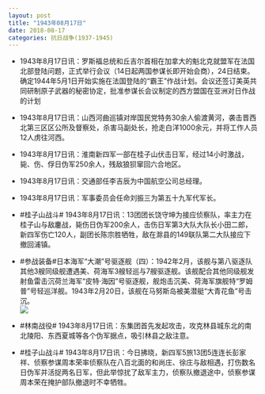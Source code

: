 ```yaml
---
layout: post
title: "1943年08月17日"
date: 2018-08-17
categories: 抗日战争(1937-1945)
---
```


<meta name="referrer" content="no-referrer" />

- 1943年8月17日讯：罗斯福总统和丘吉尔首相在加拿大的魁北克就盟军在法国北部登陆问题，正式举行会议（14日起两国参谋长即开始会商），24日结束。确定1944年5月1日开始实施在法国登陆的“霸王”作战计划。会议还签订美英共同研制原子武器的秘密协定，批准参谋长会议制定的西方盟国在亚洲对日作战的计划 

- 1943年8月17日讯：山西河曲巡镇对岸国民党特务30余人偷渡黄河，袭击晋西北第三区区公所及督察处，杀害马副处长，抢走白洋1000余元，并将工作人员12人虏往河西。 

- 1943年8月17日讯：淮南新四军一部在桂子山伏击日军，经过14小时激战，毙、伤、俘日伪军250余人，残敌狼狈窜回六合地区。 

- 1943年8月17日讯：交通部任李吉辰为中国航空公司总经理。 

- 1943年8月17日讯：军事委员会任命刘振三为第五十九军代军长。 

- #桂子山战斗# 1943年8月17日讯：13团团长饶守坤为接应侦察队，率主力在桂子山与敌鏖战，毙伤日伪军200余人，击伤日军第3大队大队长小田二郎，新四军伤亡120人，副团长陈宗胜牺牲，敌在滁县的149联队第二大队接应下撤回浦镇。 

- #参战装备#日本海军“大潮”号驱逐舰（四）：1942年2月，该舰与第八驱逐队其他3艘同级舰遭遇美、荷海军3艘轻巡与7艘驱逐舰。该舰配合其他同级舰发射鱼雷击沉荷兰海军“皮特·海因”号驱逐舰，舰炮击沉美、荷海军旗舰特“罗姆普”号轻巡洋舰。1943年2月20日，该舰在马努斯岛被美潜艇“大青花鱼”号击沉。 <br/><img src="https://wx2.sinaimg.cn/large/aca367d8ly1fucgvhhw7uj20d60mlwi0.jpg" />

- #林南战役# 1943年8月17日讯：东集团首先发起攻击，攻克林县城东北的南北陵阳、东西夏城等各个伪军据点，吸引林县之敌注意。 

- #桂子山战斗# 1943年8月17日讯：今日拂晓，新四军5旅13团5连连长彭家祥、侦察参谋周本荣率侦察队在八百北面的和尚庄、徐庄与敌相遇，打伤数名日伪军并活捉两名日军，但此举惊扰了敌军主力，侦察队撤退途中，侦察参谋周本荣在掩护部队撤退时不幸牺牲。 

